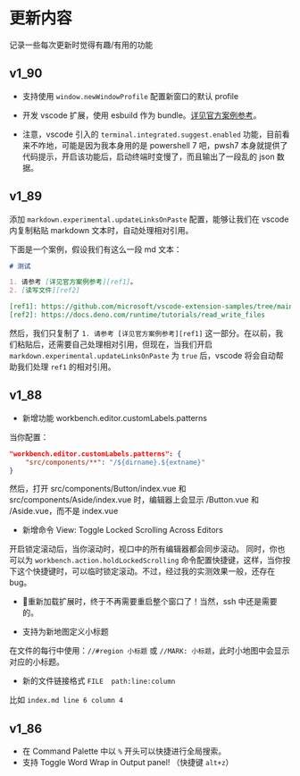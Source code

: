 # 更新内容

记录一些每次更新时觉得有趣/有用的功能

## v1_90

- 支持使用 `window.newWindowProfile` 配置新窗口的默认 profile
- 开发 vscode 扩展，使用 esbuild 作为 bundle。[详见官方案例参考](https://github.com/microsoft/vscode-extension-samples/tree/main/esbuild-sample)。

- 注意，vscode 引入的 `terminal.integrated.suggest.enabled` 功能，目前看来不咋地，可能是因为我本身用的是 powershell 7 吧，pwsh7 本身就提供了代码提示，开启该功能后，启动终端时变慢了，而且输出了一段乱的 json 数据。

## v1_89


添加 `markdown.experimental.updateLinksOnPaste` 配置，能够让我们在 vscode 内复制粘贴 markdown 文本时，自动处理相对引用。

下面是一个案例，假设我们有这么一段 md 文本：

```md
# 测试

1. 请参考 [详见官方案例参考][ref1]。
2. [读写文件][ref2]

[ref1]: https://github.com/microsoft/vscode-extension-samples/tree/main/esbuild-sample
[ref2]: https://docs.deno.com/runtime/tutorials/read_write_files
```

然后，我们只复制了 `1. 请参考 [详见官方案例参考][ref1]` 这一部分。在以前，我们粘贴后，还需要自己处理相对引用，但现在，当我们开启 `markdown.experimental.updateLinksOnPaste` 为 `true` 后，vscode 将会自动帮助我们处理 `ref1` 的相对引用。

## v1_88

- 新增功能 workbench.editor.customLabels.patterns

当你配置：
```json
"workbench.editor.customLabels.patterns": {
    "src/components/**": "/${dirname}.${extname}"
}
```
然后，打开 src/components/Button/index.vue 和 src/components/Aside/index.vue 时，编辑器上会显示 /Button.vue 和 /Aside.vue，而不是 index.vue

- 新增命令 View: Toggle Locked Scrolling Across Editors

开启锁定滚动后，当你滚动时，视口中的所有编辑器都会同步滚动。
同时，你也可以为 `workbench.action.holdLockedScrolling` 命令配置快捷键，这样，当你按下这个快捷键时，可以临时锁定滚动。不过，经过我的实测效果一般，还存在 bug。

- 🎉重新加载扩展时，终于不再需要重启整个窗口了！当然，ssh 中还是需要的。

- 支持为新地图定义小标题

在文件的每行中使用：`//#region 小标题` 或 `//MARK: 小标题`，此时小地图中会显示对应的小标题。

- 新的文件链接格式 `FILE  path:line:column`

比如 `index.md line 6 column 4`


## v1_86

- 在 Command Palette 中以 `%` 开头可以快捷进行全局搜索。
- 支持 Toggle Word Wrap in Output panel! （快捷键 `alt+z`）
